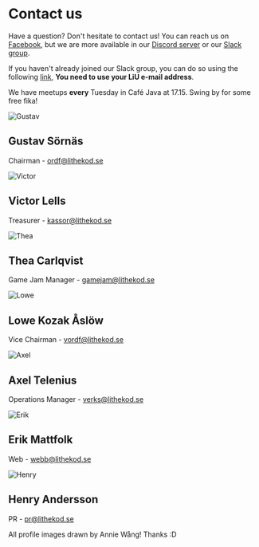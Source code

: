 # Contact us

<!--
<div id="important-information">

<p>

Apply to the board! <a href="https://forms.gle/L5j9SQdbqMr1cDms5">The form can
be found here.</a> Read on for more information about the different posts.
Unfortunately they're only available in Swedish.

</p>

</div>
-->

Have a question? Don't hesitate to contact us!
You can reach us on [Facebook](https://www.facebook.com/LitheKod/),
but we are more available in our [Discord server](https://discord.gg/UG5YYsN) or our [Slack group](https://lithe-kod.slack.com/).

If you haven't already joined our Slack group, you can do so using the following
[link](https://lithe-kod.slack.com/signup), **You need to use your LiU e-mail address**.

We have meetups **every** Tuesday in Café Java at 17.15. Swing by for some free fika!

<div id="card-container">
<div class="profile-card">
    <img src="/static/img/board-21-22/gustav.png" alt="Gustav">
    <h2>Gustav Sörnäs</h2>
    <p class="profile-card-sub">Chairman - <a href="mailto:ordf@lithekod.se">ordf@lithekod.se</a></p>
</div>

<div class="profile-card">
    <img src="/static/img/board-21-22/victor.png" alt="Victor">
    <h2>Victor Lells</h2>
    <p class="profile-card-sub">Treasurer - <a href="mailto:kassor@lithekod.se">kassor@lithekod.se</a></p>
</div>

<div class="profile-card">
    <img src="/static/img/board-21-22/thea.png" alt="Thea">
    <h2>Thea Carlqvist</h2>
    <p class="profile-card-sub">Game Jam Manager - <a href="mailto:gamejam@lithekod.se">gamejam@lithekod.se</a></p>
</div>

<div class="profile-card">
    <img src="/static/img/board-21-22/lowe.png" alt="Lowe">
    <h2>Lowe Kozak Åslöw</h2>
    <p class="profile-card-sub">Vice Chairman - <a href="mailto:vordf@lithekod.se">vordf@lithekod.se</a></p>
</div>

<div class="profile-card">
    <img src="/static/img/board-21-22/axel.png" alt="Axel">
    <h2>Axel Telenius</h2>
    <p class="profile-card-sub">Operations Manager - <a href="mailto:verks@lithekod.se">verks@lithekod.se</a></p>
</div>

<div class="profile-card">
    <img src="/static/img/board-21-22/erik.png" alt="Erik">
    <h2>Erik Mattfolk</h2>
    <p class="profile-card-sub">Web - <a href="mailto:webb@lithekod.se">webb@lithekod.se</a></p>
</div>

<div class="profile-card">
    <img src="/static/img/board-21-22/henry.png" alt="Henry">
    <h2>Henry Andersson</h2>
    <p class="profile-card-sub">PR - <a href="mailto:pr@lithekod.se">pr@lithekod.se</a></p>
</div></div>

All profile images drawn by Annie Wång! Thanks :D

